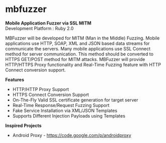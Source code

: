 mbfuzzer
========

<b>Mobile Application Fuzzer via SSL MITM</b>
<br>Development Platform : Ruby 2.0

MBFuzzer will be developed for MITM (Man in the Middle) Fuzzing. Mobile applications use HTTP, SOAP, XML and JSON based data streams for communicate the servers. Many mobile applications use SSL Connect method for server communication. This method should be converted to HTTPS GET/POST method for MITM attacks. MBFuzzer will provide HTTP/HTTPS Proxy functionality and Real-Time Fuzzing feature with HTTP Connect conversion support. 

<b>Features</b>
* HTTP/HTTP Proxy Support
* HTTPS Connect Conversion Support
* On-The-Fly Valid SSL certificate generation for target server
* Real-Time Response/Request Fuzzing Support
* Fake Service Installation via XML/JSON Templates
* Supports Different Injection Payloads using Templates

<b>Inspired Projects</b>
* Android Proxy - https://code.google.com/p/androidproxy
